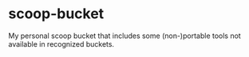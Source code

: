 # scoop-bucket

My personal scoop bucket that includes some (non-)portable tools not available in recognized buckets.
